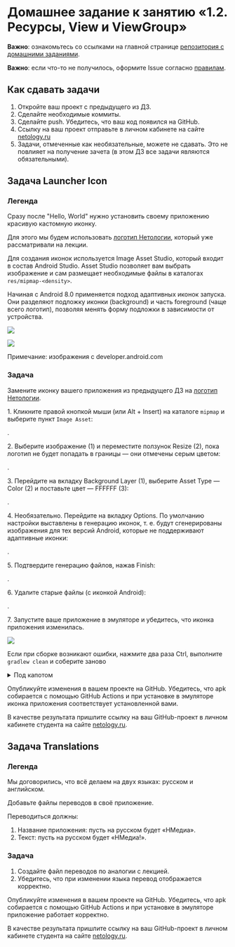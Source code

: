 # Домашнее задание к занятию «1.2. Ресурсы, View и ViewGroup»

**Важно**: ознакомьтесь со ссылками на главной странице [репозитория с домашними заданиями](../README.md).

**Важно**: если что-то не получилось, оформите Issue согласно [правилам](../report-requirements.md).

## Как сдавать задачи

1. Откройте ваш проект с предыдущего из ДЗ.
1. Сделайте необходимые коммиты.
1. Сделайте push. Убедитесь, что ваш код появился на GitHub.
1. Ссылку на ваш проект отправьте в личном кабинете на сайте [netology.ru](https://netology.ru)
1. Задачи, отмеченные как необязательные, можете не сдавать. Это не повлияет на получение зачета (в этом ДЗ все задачи являются обязательными).

## Задача Launcher Icon

### Легенда

Сразу после "Hello, World" нужно установить своему приложению красивую кастомную иконку.

Для этого мы будем использовать [логотип Нетологии](assets/netology.svg), который уже рассматривали на лекции.

Для создания иконок используется Image Asset Studio, который входит в состав Android Studio. Asset Studio позволяет вам выбрать изображение и сам размещает необходимые файлы в каталогах `res/mipmap-<density>`.

Начиная с Android 8.0 применяется подход адаптивных иконок запуска. Они разделяют подложку иконки (background) и часть foreground (чаще всего логотип), позволяя менять форму подложки в зависимости от устройства.

![](pic/launcher01.gif)

![](pic/launcher02.gif)

Примечание: изображения с developer.android.com

### Задача

Замените иконку вашего приложения из предыдущего ДЗ на [логотип Нетологии](assets/netology.svg).

1\. Кликните правой кнопкой мыши (или Alt + Insert) на каталоге `mipmap` и выберите пункт `Image Asset`:

.[](pic/asset01.png)

2\. Выберите изображение (1) и переместите ползунок Resize (2), пока логотип не будет попадать в границы — они отмечены серым цветом:

.[](pic/asset02.png)

3\. Перейдите на вкладку Background Layer (1), выберите Asset Type — Color (2) и поставьте цвет — FFFFFF (3):

.[](pic/asset03.png)

4\. Необязательно. Перейдите на вкладку Options. По умолчанию настройки выставлены в генерацию иконок, т. е. будут сгенерированы изображения для тех версий Android, которые не поддерживают адаптивные иконки:

.[](pic/asset04.png)

5\. Подтвердите генерацию файлов, нажав Finish:

.[](pic/asset05.png)

6\. Удалите старые файлы (с иконкой Android):

.[](pic/asset06.png)

7\. Запустите ваше приложение в эмуляторе и убедитесь, что иконка приложения изменилась.

![](pic/asset07.png)

Если при сборке возникают ошибки, нажмите два раза Ctrl, выполните `gradlew clean` и соберите заново

<details>
<summary>Под капотом</summary>

Иконка указывается в манифесте (атрибуты android:icon и android:roundIcon)
```xml
<?xml version="1.0" encoding="utf-8"?>
<manifest xmlns:android="http://schemas.android.com/apk/res/android"
    package="ru.netology.nmedia">

    <application
        android:allowBackup="true"
        android:icon="@mipmap/ic_launcher"
        android:label="@string/app_name"
        android:roundIcon="@mipmap/ic_launcher_round"
        android:supportsRtl="true"
        android:theme="@style/AppTheme">
        <activity android:name=".MainActivity">
            <intent-filter>
                <action android:name="android.intent.action.MAIN" />

                <category android:name="android.intent.category.LAUNCHER" />
            </intent-filter>
        </activity>
    </application>

</manifest>
```

Эти значения ведут на файлы `mipmap/ic_launcher` и (`mipmap/ic_launcher_round`) соответственно. В зависимости от версии платформы это будут либо сгенерированные изображения в формате PNG или XML, в которых стоят ссылки на `foreground` и `background` ресурсы.
</details>

Опубликуйте изменения в вашем проекте на GitHub. Убедитесь, что apk собирается с помощью GitHub Actions и при установке в эмуляторе иконка приложения соответствует установленной вами.

В качестве результата пришлите ссылку на ваш GitHub-проект в личном кабинете студента на сайте [netology.ru](https://netology.ru).

## Задача Translations

### Легенда

Мы договорились, что всё делаем на двух языках: русском и английском.

Добавьте файлы переводов в своё приложение.

Переводиться должны:
1. Название приложения: пусть на русском будет «НМедиа».
1. Текст: пусть на русском будет «НМедиа!».

### Задача

1. Создайте файл переводов по аналогии с лекцией.
1. Убедитесь, что при изменении языка перевод отображается корректно.

Опубликуйте изменения в вашем проекте на GitHub. Убедитесь, что apk собирается с помощью GitHub Actions и при установке в эмуляторе приложение работает корректно.

В качестве результата пришлите ссылку на ваш GitHub-проект в личном кабинете студента на сайте [netology.ru](https://netology.ru).
